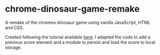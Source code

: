 # chrome-dinosaur-game-remake
A remake of the chromes dinosaur game using vanilla JavaScript, HTML and CSS.

Created following the tutorial available [here](https://www.youtube.com/watch?v=47eXVRJKdkU). 
I adapted the code to add a previous score element and a module to persist and load the score to local storage. 
